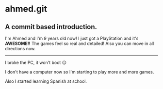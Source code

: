 ahmed.git
======

A commit based introduction.
-------


I'm Ahmed and I'm 9 years old now!
I just got a PlayStation and it's **AWESOME!!** 
The games feel so real and detailed! Also you can move in all directions now.

-----

I broke the PC, it won't boot 😔

I don't have a computer now so I'm starting to play more and more games.

Also I started learning Spanish at school.